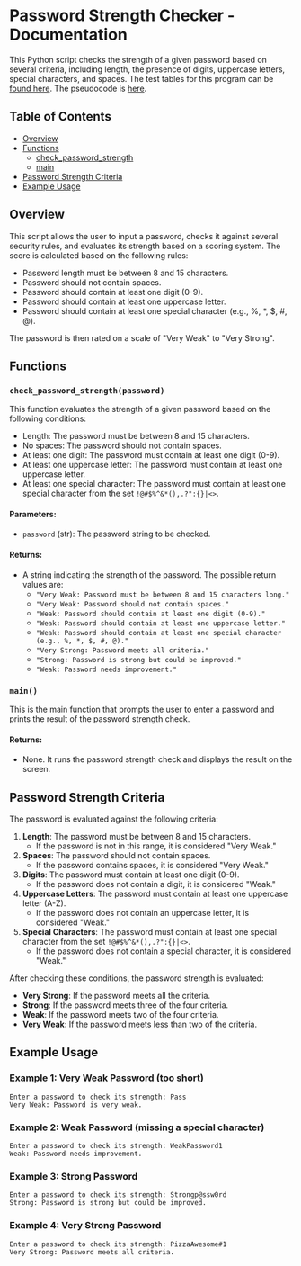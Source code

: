 # Password Strength Checker - Documentation

This Python script checks the strength of a given password based on several criteria, including length, the presence of digits, uppercase letters, special characters, and spaces. The test tables for this program can be [found here](https://docs.google.com/document/d/1L6EaZfExczh8xxAwX5ePwn-XTmAXs95mGBeiO3YIrDU/edit?usp=sharing). The pseudocode is [here](https://docs.google.com/document/d/1oyJYdZQbHJkTgZFkiZqfUnO938k11fMUowfXxSU5Cuc/edit?usp=sharing).

## Table of Contents

- [Overview](#overview)
- [Functions](#functions)
  - [check_password_strength](#check_password_strength)
  - [main](#main)
- [Password Strength Criteria](#password-strength-criteria)
- [Example Usage](#example-usage)

## Overview

This script allows the user to input a password, checks it against several security rules, and evaluates its strength based on a scoring system. The score is calculated based on the following rules:

- Password length must be between 8 and 15 characters.
- Password should not contain spaces.
- Password should contain at least one digit (0-9).
- Password should contain at least one uppercase letter.
- Password should contain at least one special character (e.g., %, *, $, #, @).

The password is then rated on a scale of "Very Weak" to "Very Strong".

## Functions
### `check_password_strength(password)`

This function evaluates the strength of a given password based on the following conditions:

- Length: The password must be between 8 and 15 characters.
- No spaces: The password should not contain spaces.
- At least one digit: The password must contain at least one digit (0-9).
- At least one uppercase letter: The password must contain at least one uppercase letter.
- At least one special character: The password must contain at least one special character from the set `!@#$%^&*(),.?":{}|<>`.

#### Parameters:
- `password` (str): The password string to be checked.

#### Returns:
- A string indicating the strength of the password. The possible return values are:
  - `"Very Weak: Password must be between 8 and 15 characters long."`
  - `"Very Weak: Password should not contain spaces."`
  - `"Weak: Password should contain at least one digit (0-9)."`
  - `"Weak: Password should contain at least one uppercase letter."`
  - `"Weak: Password should contain at least one special character (e.g., %, *, $, #, @)."`
  - `"Very Strong: Password meets all criteria."`
  - `"Strong: Password is strong but could be improved."`
  - `"Weak: Password needs improvement."`

### `main()`

This is the main function that prompts the user to enter a password and prints the result of the password strength check.

#### Returns:
- None. It runs the password strength check and displays the result on the screen.

## Password Strength Criteria

The password is evaluated against the following criteria:

1. **Length**: The password must be between 8 and 15 characters.
   - If the password is not in this range, it is considered "Very Weak."
2. **Spaces**: The password should not contain spaces.
   - If the password contains spaces, it is considered "Very Weak."
3. **Digits**: The password must contain at least one digit (0-9).
   - If the password does not contain a digit, it is considered "Weak."
4. **Uppercase Letters**: The password must contain at least one uppercase letter (A-Z).
   - If the password does not contain an uppercase letter, it is considered "Weak."
5. **Special Characters**: The password must contain at least one special character from the set `!@#$%^&*(),.?":{}|<>`.
   - If the password does not contain a special character, it is considered "Weak."

After checking these conditions, the password strength is evaluated:

- **Very Strong**: If the password meets all the criteria.
- **Strong**: If the password meets three of the four criteria.
- **Weak**: If the password meets two of the four criteria.
- **Very Weak**: If the password meets less than two of the criteria.

## Example Usage

### Example 1: Very Weak Password (too short)

```plaintext
Enter a password to check its strength: Pass
Very Weak: Password is very weak.
```

### Example 2: Weak Password (missing a special character)

```plaintext
Enter a password to check its strength: WeakPassword1
Weak: Password needs improvement.
```

### Example 3: Strong Password

```plaintext
Enter a password to check its strength: Strongp@ssw0rd
Strong: Password is strong but could be improved.
```

### Example 4: Very Strong Password

```plaintext
Enter a password to check its strength: PizzaAwesome#1
Very Strong: Password meets all criteria.
```
